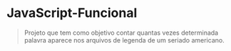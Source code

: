 # JavaScript-Funcional
> Projeto que tem como objetivo contar quantas vezes determinada palavra aparece nos arquivos de legenda de um seriado americano. 
